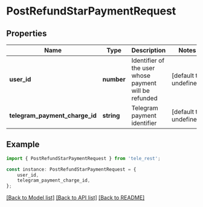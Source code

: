 # PostRefundStarPaymentRequest


## Properties

Name | Type | Description | Notes
------------ | ------------- | ------------- | -------------
**user_id** | **number** | Identifier of the user whose payment will be refunded | [default to undefined]
**telegram_payment_charge_id** | **string** | Telegram payment identifier | [default to undefined]

## Example

```typescript
import { PostRefundStarPaymentRequest } from 'tele_rest';

const instance: PostRefundStarPaymentRequest = {
    user_id,
    telegram_payment_charge_id,
};
```

[[Back to Model list]](../README.md#documentation-for-models) [[Back to API list]](../README.md#documentation-for-api-endpoints) [[Back to README]](../README.md)
